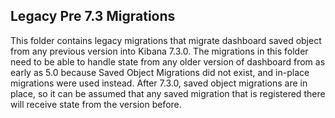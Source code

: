 ## Legacy Pre 7.3 Migrations

This folder contains legacy migrations that migrate dashboard saved object from any previous version into Kibana 7.3.0. The migrations in this folder need to be able to handle state from any older version of dashboard from as early as 5.0 because Saved Object Migrations did not exist, and in-place migrations were used instead. After 7.3.0, saved object migrations are in place, so it can be assumed that any saved migration that is registered there will receive state from the version before.
